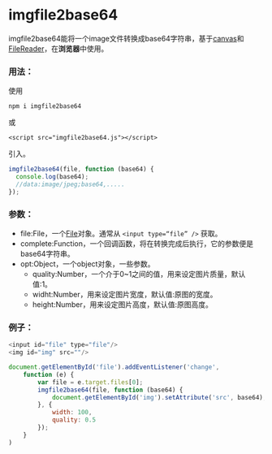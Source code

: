 # imgfile2base64

imgfile2base64能将一个image文件转换成base64字符串，基于[canvas](https://developer.mozilla.org/en-US/docs/Web/HTML/Element/canvas)和[FileReader](https://developer.mozilla.org/en-US/docs/Web/API/FileReader)，在**浏览器**中使用。



### 用法：

使用

`npm i imgfile2base64 `

或

`<script src="imgfile2base64.js"></script>`

引入。

```javascript
imgfile2base64(file, function (base64) {
  console.log(base64);
  //data:image/jpeg;base64,.....
});
```



### 参数：

- file:File，一个[File](https://developer.mozilla.org/en-US/docs/Web/API/File)对象。通常从 `<input type=“file” />` 获取。
- complete:Function，一个回调函数，将在转换完成后执行，它的参数便是base64字符串。
- opt:Object，一个object对象，一些参数。
  - quality:Number，一个介于0~1之间的值，用来设定图片质量，默认值:1。
  - widht:Number，用来设定图片宽度，默认值:原图的宽度。
  - height:Number，用来设定图片高度，默认值:原图高度。

### 例子：

```javascript
<input id="file" type="file"/>
<img id="img" src=""/>
```

```javascript
document.getElementById('file').addEventListener('change',
    function (e) {
        var file = e.target.files[0];
        imgfile2base64(file, function (base64) {
            document.getElementById('img').setAttribute('src', base64);
        }, {
            width: 100,
            quality: 0.5
        });
    }
)
```

